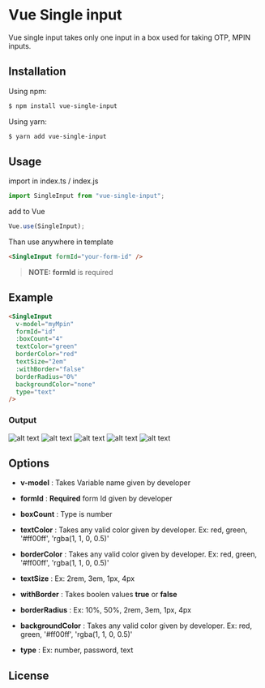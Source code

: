 # Vue Single input

Vue single input takes only one input in a box used for taking OTP, MPIN inputs.

## Installation

Using npm:

```bash
$ npm install vue-single-input
```

Using yarn:

```bash
$ yarn add vue-single-input
```

## Usage

import in index.ts / index.js

```js
import SingleInput from "vue-single-input";
```

add to Vue

```js
Vue.use(SingleInput);
```

Than use anywhere in template

```html
<SingleInput formId="your-form-id" />
```

> **NOTE:** **formId** is required

## Example

```html
<SingleInput
  v-model="myMpin"
  formId="id"
  :boxCount="4"
  textColor="green"
  borderColor="red"
  textSize="2em"
  :withBorder="false"
  borderRadius="0%"
  backgroundColor="none"
  type="text"
/>
```

### Output

![alt text](https://drive.google.com/uc?id=1AXP4kL1DBL7kjDsv0RtYyDQ43K9-ILnc)
![alt text](https://drive.google.com/uc?id=19lnrdc30raVbTpZh8y2nH7nkMkTLb3VJ)
![alt text](https://drive.google.com/uc?id=11ndSN0w6T_0dTSBaFOBJDcpXWKTUvYo-)
![alt text](https://drive.google.com/uc?id=1KJgM26YMTN36EU2w-MkPcKw2kMqvNYmK)
![alt text](https://drive.google.com/uc?id=1OT87T1rrOUrlcwEI_wonoexQG-wYYL4C)

## Options

- **v-model** : Takes Variable name given by developer

- **formId** : **Required** form Id given by developer

- **boxCount** : Type is number

- **textColor** : Takes any valid color given by developer.
  Ex: red, green, '#ff00ff', 'rgba(1, 1, 0, 0.5)'

- **borderColor** : Takes any valid color given by developer.
  Ex: red, green, '#ff00ff', 'rgba(1, 1, 0, 0.5)'

- **textSize** : Ex: 2rem, 3em, 1px, 4px

- **withBorder** : Takes boolen values **true** or **false**

- **borderRadius** : Ex: 10%, 50%, 2rem, 3em, 1px, 4px

- **backgroundColor** : Takes any valid color given by developer.
  Ex: red, green, '#ff00ff', 'rgba(1, 1, 0, 0.5)'

- **type** : Ex: number, password, text

## License
